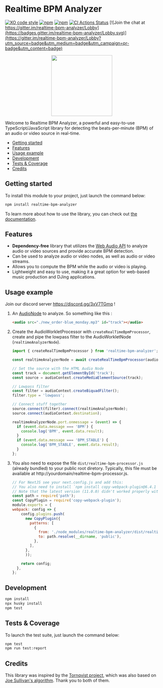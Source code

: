# Realtime BPM Analyzer
[![XO code style](https://img.shields.io/badge/code_style-XO-5ed9c7.svg)](https://github.com/xojs/xo)
[![npm](https://img.shields.io/npm/dm/realtime-bpm-analyzer.svg)](https://www.npmjs.com/package/realtime-bpm-analyzer)
[![npm](https://img.shields.io/npm/l/realtime-bpm-analyzer.svg)](https://github.com/dlepaux/realtime-bpm-analyzer/blob/master/licence.md)
[![CI Actions Status](https://github.com/dlepaux/realtime-bpm-analyzer/workflows/CI/badge.svg)](https://github.com/dlepaux/realtime-bpm-analyzer/actions)
[![Join the chat at https://gitter.im/realtime-bpm-analyzer/Lobby](https://badges.gitter.im/realtime-bpm-analyzer/Lobby.svg)](https://gitter.im/realtime-bpm-analyzer/Lobby?utm_source=badge&utm_medium=badge&utm_campaign=pr-badge&utm_content=badge)

<div>
  <p align="center">
    <img src="https://dlepaux.github.io/realtime-bpm-analyzer/realtime-bpm-analyzer-icon.png" style="width: 200px; height: auto;">
  </p>
</div>

Welcome to Realtime BPM Analyzer, a powerful and easy-to-use TypeScript/JavaScript library for detecting the beats-per-minute (BPM) of an audio or video source in real-time.

- [Getting started](#getting-started)
- [Features](#features)
- [Usage example](#usage-example)
- [Development](#development)
- [Tests & Coverage](#tests-&-coverage)
- [Credits](#credits)

## Getting started

To install this module to your project, just launch the command below:

```bash
npm install realtime-bpm-analyzer
```

To learn more about how to use the library, you can check out [the documentation](https://dlepaux.github.io/realtime-bpm-analyzer).

## Features

- **Dependency-free** library that utilizes the [Web Audio API](https://developer.mozilla.org/en-US/docs/Web/API/Web_Audio_API) to analyze audio or video sources and provide accurate BPM detection.
- Can be used to analyze audio or video nodes, as well as audio or video streams.
- Allows you to compute the BPM while the audio or video is playing.
- Lightweight and easy to use, making it a great option for web-based music production and DJing applications.

## Usage example

Join our discord server https://discord.gg/3xV7TGmq !

1. An [AudioNode](https://developer.mozilla.org/en-US/docs/Web/API/AudioNode) to analyze. So something like this :
    ```html
    <audio src="./new_order-blue_monday.mp3" id="track"></audio>
    ```

2. Create the AudioWorkletProcessor with `createRealTimeBpmProcessor`, create and pipe the lowpass filter to the AudioWorkletNode (`realtimeAnalyzerNode`).
    ```javascript
    import { createRealTimeBpmProcessor } from 'realtime-bpm-analyzer';

    const realtimeAnalyzerNode = await createRealTimeBpmProcessor(audioContext);

    // Set the source with the HTML Audio Node
    const track = document.getElementById('track');
    const source = audioContext.createMediaElementSource(track);

    // Lowpass filter
    const filter = audioContext.createBiquadFilter();
    filter.type = 'lowpass';

    // Connect stuff together
    source.connect(filter).connect(realtimeAnalyzerNode);
    source.connect(audioContext.destination);

    realtimeAnalyzerNode.port.onmessage = (event) => {
      if (event.data.message === 'BPM') {
        console.log('BPM', event.data.result);
      }
      if (event.data.message === 'BPM_STABLE') {
        console.log('BPM_STABLE', event.data.result);
      }
    };
    ```

3. You also need to expose the file `dist/realtime-bpm-processor.js` (already bundled) to your public root diretory. Typically, this file must be available at http://yourdomain/realtime-bpm-processor.js.

    ```javascript
    // For NextJS see your next.config.js and add this:
    // You also need to install `npm install copy-webpack-plugin@6.4.1 -D`
    // Note that the latest version (11.0.0) didn't worked properly with NextJS 12
    const path = require('path');
    const CopyPlugin = require('copy-webpack-plugin');
    module.exports = {
    webpack: config => {
        config.plugins.push(
          new CopyPlugin({
            patterns: [
              {
                from: './node_modules/realtime-bpm-analyzer/dist/realtime-bpm-processor.js',
                to: path.resolve(__dirname, 'public'),
              },
            ],
          },
          ));

        return config;
      },
    };
    ```

## Development

```bash
npm install
npx husky install
npm test
```

## Tests & Coverage

To launch the test suite, just launch the command below:

```bash
npm test
npm run test:report
```

## Credits

This library was inspired by the [Tornqvist project](https://github.com/tornqvist/bpm-detective), which was also based on [Joe Sullivan's algorithm](http://joesul.li/van/beat-detection-using-web-audio/). Thank you to both of them.
